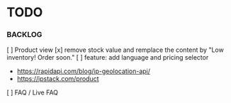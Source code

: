 # TODO



### BACKLOG

[ ] Product view
  [x] remove stock value and remplace the content by "Low inventory! Order soon."
  [ ] feature: add language and pricing selector
  - https://rapidapi.com/blog/ip-geolocation-api/
  - https://ipstack.com/product

[ ] FAQ / Live FAQ